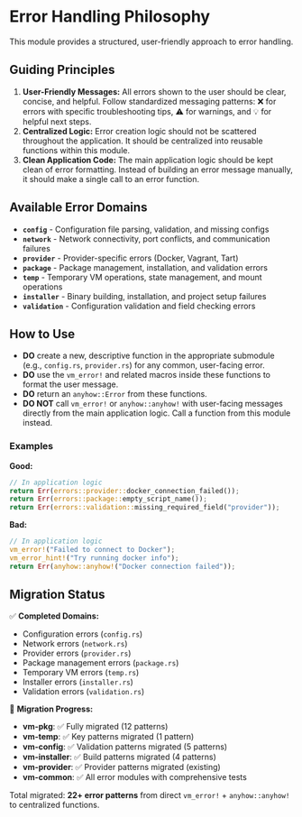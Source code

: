 # Error Handling Philosophy

This module provides a structured, user-friendly approach to error handling.

## Guiding Principles

1. **User-Friendly Messages:** All errors shown to the user should be clear, concise, and helpful. Follow standardized messaging patterns: ❌ for errors with specific troubleshooting tips, ⚠️ for warnings, and 💡 for helpful next steps.
2. **Centralized Logic:** Error creation logic should not be scattered throughout the application. It should be centralized into reusable functions within this module.
3. **Clean Application Code:** The main application logic should be kept clean of error formatting. Instead of building an error message manually, it should make a single call to an error function.

## Available Error Domains

- **`config`** - Configuration file parsing, validation, and missing configs
- **`network`** - Network connectivity, port conflicts, and communication failures
- **`provider`** - Provider-specific errors (Docker, Vagrant, Tart)
- **`package`** - Package management, installation, and validation errors
- **`temp`** - Temporary VM operations, state management, and mount operations
- **`installer`** - Binary building, installation, and project setup failures
- **`validation`** - Configuration validation and field checking errors

## How to Use

- **DO** create a new, descriptive function in the appropriate submodule (e.g., `config.rs`, `provider.rs`) for any common, user-facing error.
- **DO** use the `vm_error!` and related macros inside these functions to format the user message.
- **DO** return an `anyhow::Error` from these functions.
- **DO NOT** call `vm_error!` or `anyhow::anyhow!` with user-facing messages directly from the main application logic. Call a function from this module instead.

### Examples

**Good:**
```rust
// In application logic
return Err(errors::provider::docker_connection_failed());
return Err(errors::package::empty_script_name());
return Err(errors::validation::missing_required_field("provider"));
```

**Bad:**
```rust
// In application logic
vm_error!("Failed to connect to Docker");
vm_error_hint!("Try running docker info");
return Err(anyhow::anyhow!("Docker connection failed"));
```

## Migration Status

✅ **Completed Domains:**
- Configuration errors (`config.rs`)
- Network errors (`network.rs`)
- Provider errors (`provider.rs`)
- Package management errors (`package.rs`)
- Temporary VM errors (`temp.rs`)
- Installer errors (`installer.rs`)
- Validation errors (`validation.rs`)

🔄 **Migration Progress:**
- **vm-pkg**: ✅ Fully migrated (12 patterns)
- **vm-temp**: ✅ Key patterns migrated (1 pattern)
- **vm-config**: ✅ Validation patterns migrated (5 patterns)
- **vm-installer**: ✅ Build patterns migrated (4 patterns)
- **vm-provider**: ✅ Provider patterns migrated (existing)
- **vm-common**: ✅ All error modules with comprehensive tests

Total migrated: **22+ error patterns** from direct `vm_error!` + `anyhow::anyhow!` to centralized functions.